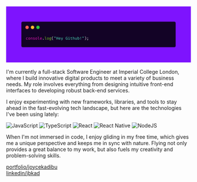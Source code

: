 ![Banner](./banner.png)

I'm currently a full-stack Software Engineer at Imperial College London, where I build innovative digital products to meet a variety of business needs. My role involves everything from designing intuitive front-end interfaces to developing robust back-end services. 

I enjoy experimenting with new frameworks, libraries, and tools to stay ahead in the fast-evolving tech landscape, but here are the technologies I've been using lately:

![JavaScript](https://img.shields.io/badge/javascript-%23323330.svg?style=for-the-badge&logo=javascript&logoColor=%23F7DF1E) 
![TypeScript](https://img.shields.io/badge/typescript-%23007ACC.svg?style=for-the-badge&logo=typescript&logoColor=white)
![React](https://img.shields.io/badge/react-%2320232a.svg?style=for-the-badge&logo=react&logoColor=%2361DAFB) 
![React Native](https://img.shields.io/badge/react_native-%2320232a.svg?style=for-the-badge&logo=react&logoColor=%2361DAFB) 
![NodeJS](https://img.shields.io/badge/node.js-6DA55F?style=for-the-badge&logo=node.js&logoColor=white)

When I'm not immersed in code, I enjoy gliding in my free time, which gives me a unique perspective and  keeps me in sync with nature. Flying not only provides a great balance to my work, but also fuels my creativity and problem-solving skills.

[portfolio/joycekadibu](https://joycekadibu.com) \
[linkedin/jbkad](https://linkedin.com/in/jbkad/)
